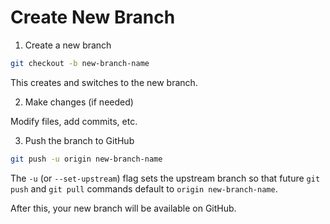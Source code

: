 # Create New Branch

1. Create a new branch

```sh
git checkout -b new-branch-name
```

This creates and switches to the new branch.

2. Make changes (if needed)

Modify files, add commits, etc.

3. Push the branch to GitHub

```sh
git push -u origin new-branch-name
```

The `-u` (or `--set-upstream`) flag sets the upstream branch so that future `git push` and `git pull` commands default to `origin new-branch-name`.

After this, your new branch will be available on GitHub.
